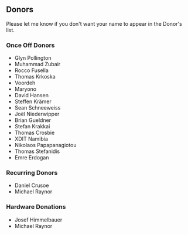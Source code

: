 ## Donors
Please let me know if you don't want your name to appear in the Donor's list.

### Once Off Donors
* Glyn Pollington
* Muhammad Zubair
* Rocco Fusella
* Thomas Krkoska
* Voordeh
* Maryono
* David Hansen
* Steffen Krämer
* Sean Schneeweiss
* Joël Niederwipper
* Brian Gueldner
* Stefan Krakkai
* Thomas Crosbie
* XDIT Namibia
* Nikolaos Papapanagiotou
* Thomas Stefanidis
* Emre Erdogan

### Recurring Donors
* Daniel Crusoe
* Michael Raynor

### Hardware Donations
* Josef Himmelbauer
* Michael Raynor
